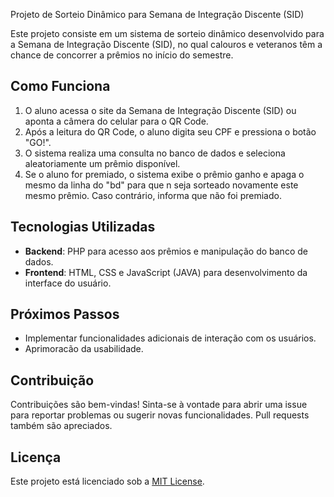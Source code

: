 Projeto de Sorteio Dinâmico para Semana de Integração Discente (SID)

Este projeto consiste em um sistema de sorteio dinâmico desenvolvido para a Semana de Integração Discente (SID), no qual calouros e veteranos têm a chance de concorrer a prêmios no início do semestre.


## Como Funciona

1. O aluno acessa o site da Semana de Integração Discente (SID) ou aponta a câmera do celular para o QR Code.
2. Após a leitura do QR Code, o aluno digita seu CPF e pressiona o botão "GO!".
3. O sistema realiza uma consulta no banco de dados e seleciona aleatoriamente um prêmio disponível.
4. Se o aluno for premiado, o sistema exibe o prêmio ganho e apaga o mesmo da linha do "bd" para que n seja sorteado novamente este mesmo prêmio. Caso contrário, informa que não foi premiado.


## Tecnologias Utilizadas

- **Backend**: PHP para acesso aos prêmios e manipulação do banco de dados.
- **Frontend**: HTML, CSS e JavaScript (JAVA) para desenvolvimento da interface do usuário.

## Próximos Passos

- Implementar funcionalidades adicionais de interação com os usuários.
- Aprimoracão da usabilidade.

## Contribuição

Contribuições são bem-vindas! Sinta-se à vontade para abrir uma issue para reportar problemas ou sugerir novas funcionalidades. Pull requests também são apreciados.



## Licença

Este projeto está licenciado sob a [MIT License](LICENSE).

